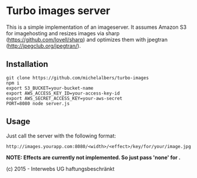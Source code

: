 # Turbo images server

This is a simple implementation of an imageserver. It assumes Amazon S3 for imagehosting and resizes images via
sharp (https://github.com/lovell/sharp) and optimizes them with jpegtran (http://jpegclub.org/jpegtran/).

## Installation

    git clone https://github.com/michelalbers/turbo-images
    npm i
    export S3_BUCKET=your-bucket-name
    export AWS_ACCESS_KEY_ID=your-access-key-id
    export AWS_SECRET_ACCESS_KEY=your-aws-secret
    PORT=8080 node server.js

## Usage

Just call the server with the following format:

    http://images.yourapp.com:8080/<width>/<effect>/key/for/your/image.jpg

**NOTE: Effects are currently not implemented. So just pass 'none' for <effect>.**

(c) 2015 - Interwebs UG haftungsbeschränkt